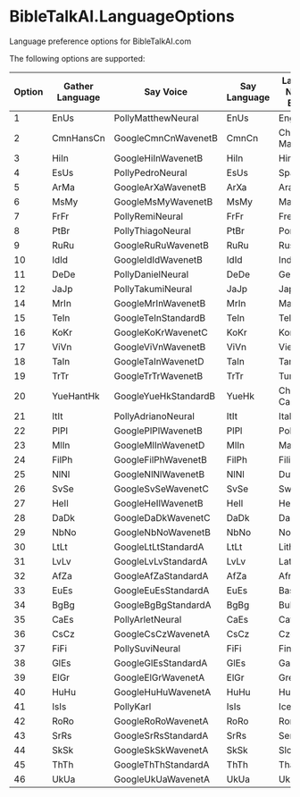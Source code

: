 # BibleTalkAI.LanguageOptions

Language preference options for BibleTalkAI.com

The following options are supported:

| Option | Gather Language | Say Voice | Say Language | Language Name in English |
| ------ | --------------- | --------- | ------------ | ------------------------ |
| 1      | EnUs            | PollyMatthewNeural | EnUs | English |
| 2      | CmnHansCn       | GoogleCmnCnWavenetB | CmnCn | Chinese Mandarin |
| 3      | HiIn            | GoogleHiInWavenetB | HiIn | Hindi |
| 4      | EsUs            | PollyPedroNeural | EsUs | Spanish |
| 5      | ArMa            | GoogleArXaWavenetB | ArXa | Arabic |
| 6      | MsMy            | GoogleMsMyWavenetB | MsMy | Malay |
| 7      | FrFr            | PollyRemiNeural | FrFr | French |
| 8      | PtBr            | PollyThiagoNeural | PtBr | Portuguese |
| 9      | RuRu            | GoogleRuRuWavenetB | RuRu | Russian |
| 10     | IdId            | GoogleIdIdWavenetB | IdId | Indonesian |
| 11     | DeDe            | PollyDanielNeural | DeDe | German |
| 12     | JaJp            | PollyTakumiNeural | JaJp | Japanese |
| 14     | MrIn            | GoogleMrInWavenetB | MrIn | Marathi |
| 15     | TeIn            | GoogleTeInStandardB | TeIn | Telugu |
| 16     | KoKr            | GoogleKoKrWavenetC | KoKr | Korean |
| 17     | ViVn            | GoogleViVnWavenetB | ViVn | Vietnamese |
| 18     | TaIn            | GoogleTaInWavenetD | TaIn | Tamil |
| 19     | TrTr            | GoogleTrTrWavenetB | TrTr | Turkish |
| 20     | YueHantHk       | GoogleYueHkStandardB | YueHk | Chinese Cantonese |
| 21     | ItIt            | PollyAdrianoNeural | ItIt | Italian |
| 22     | PlPl            | GooglePlPlWavenetB | PlPl | Polish |
| 23     | MlIn            | GoogleMlInWavenetD | MlIn | Malayalam |
| 24     | FilPh           | GoogleFilPhWavenetB | FilPh | Filipino |
| 25     | NlNl            | GoogleNlNlWavenetB | NlNl | Dutch |
| 26     | SvSe            | GoogleSvSeWavenetC | SvSe | Swedish |
| 27     | HeIl            | GoogleHeIlWavenetB | HeIl | Hebrew |
| 28     | DaDk            | GoogleDaDkWavenetC | DaDk | Danish |
| 29     | NbNo            | GoogleNbNoWavenetB | NbNo | Norwegian |
| 30     | LtLt            | GoogleLtLtStandardA | LtLt | Lithuanian |
| 31     | LvLv            | GoogleLvLvStandardA | LvLv | Latvian |
| 32     | AfZa            | GoogleAfZaStandardA | AfZa | Afrikaans |
| 33     | EuEs            | GoogleEuEsStandardA | EuEs | Basque |
| 34     | BgBg            | GoogleBgBgStandardA | BgBg | Bulgarian |
| 35     | CaEs            | PollyArletNeural | CaEs | Catalan |
| 36     | CsCz            | GoogleCsCzWavenetA | CsCz | Czech |
| 37     | FiFi            | PollySuviNeural | FiFi | Finnish |
| 38     | GlEs            | GoogleGlEsStandardA | GlEs | Galician |
| 39     | ElGr            | GoogleElGrWavenetA | ElGr | Greek |
| 40     | HuHu            | GoogleHuHuWavenetA | HuHu | Hungarian |
| 41     | IsIs            | PollyKarl | IsIs | Icelandic |
| 42     | RoRo            | GoogleRoRoWavenetA | RoRo | Romanian |
| 43     | SrRs            | GoogleSrRsStandardA | SrRs | Serbian |
| 44     | SkSk            | GoogleSkSkWavenetA | SkSk | Slovak |
| 45     | ThTh            | GoogleThThStandardA | ThTh | Thai |
| 46     | UkUa            | GoogleUkUaWavenetA | UkUa | Ukrainian |
